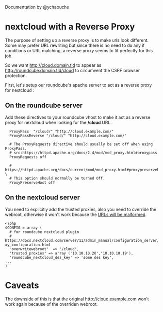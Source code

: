 Documentation by @ychaouche

nextcloud with a Reverse Proxy
==========================

The purpose of setting up a reverse proxy is to make urls look different. Some may prefer URL rewriting but since there is no need to do any if conditions or URL matching, a reverse proxy seems to fit perfectly for this job.

So we want http://cloud.domain.tld to appear as http://roundcube.domain.tld/cloud to circumvent the CSRF browser protection.

First, let's setup our roundcube's apache server to act as a reverse proxy for nextcloud : 

On the roundcube server
--------------------------------
Add these directives to your roundcube vhost to make it act as a reverse proxy for nextcloud when looking for the **/cloud** URL.

```
  ProxyPass  "/cloud/" "http://cloud.example.com/"
  ProxyPassReverse "/cloud/" "http://cloud.example.com/"

  # The ProxyRequests directive should usually be set off when using ProxyPass.
  # src:https://httpd.apache.org/docs/2.4/mod/mod_proxy.html#proxypass          
  ProxyRequests off

  # https://httpd.apache.org/docs/current/mod/mod_proxy.html#proxypreservehost \
  # This option should normally be turned Off.                                  
  ProxyPreserveHost off
```


On the nextcloud server
-------------------------------
You need to explicitly add the trusted proxies, also you need to override the webroot, otherwise it won't work because the [URLs will be malformed](http://serverfault.com/questions/783863/many-404-urls-when-using-mod-proxy-html).
```
<?php
$CONFIG = array (
  # for roundcube nextcloud plugin                                                     
  # https://docs.nextcloud.com/server/11/admin_manual/configuration_server/reverse_proxy_configuration.html
xy_configuration.html                                                       
  "overwritewebroot"  => "/cloud",          
  'trusted_proxies' => array ('10.10.10.20','10.10.10.19'),
  'roundcube_nextcloud_des_key' => 'some des key',
...
)
```

Caveats
=======

The downside of this is that the original http://cloud.example.com won't work again because of the overriden webroot. 
